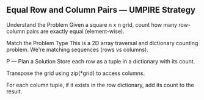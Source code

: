 ## Equal Row and Column Pairs — UMPIRE Strategy
 Understand the Problem
Given a square n x n grid, count how many row-column pairs are exactly equal (element-wise).

Match the Problem Type
This is a 2D array traversal and dictionary counting problem. We're matching sequences (rows vs columns).


P — Plan a Solution
Store each row as a tuple in a dictionary with its count.

Transpose the grid using zip(*grid) to access columns.

For each column tuple, if it exists in the row dictionary, add its count to the result.

